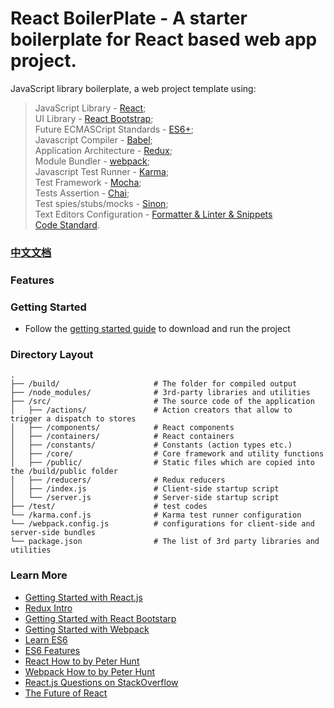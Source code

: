 # React BoilerPlate - A starter boilerplate for React based web app project.


JavaScript library boilerplate, a web project template using:  
> JavaScript Library - [React](https://facebook.github.io/react/);  
> UI Library - [React Bootstrap](https://react-bootstrap.github.io/);  
> Future ECMASCript Standards - [ES6+](http://babeljs.io/docs/learn-es2015/);  
> Javascript Compiler - [Babel](http://babeljs.io/);  
> Application Architecture - [Redux](http://redux.js.org/);  
> Module Bundler - [webpack](http://webpack.github.io/docs/tutorials/getting-started/);  
> Javascript Test Runner - [Karma](https://karma-runner.github.io/0.13/index.html);  
> Test Framework - [Mocha](http://mochajs.org/);  
> Tests Assertion - [Chai](http://chaijs.com/);  
> Test spies/stubs/mocks - [Sinon](http://sinonjs.org/);  
> Text Editors Configuration - [Formatter & Linter & Snippets](./docs/how-to-configure-text-editors.md)  
> [Code Standard](./docs/standard.md). 
  
### [中文文档](./README-zh.md)

### Features

### Getting Started

  * Follow the [getting started guide](./docs/getting-started.md) to download and run the project

### Directory Layout

```
.
├── /build/                     # The folder for compiled output
├── /node_modules/              # 3rd-party libraries and utilities
├── /src/                       # The source code of the application
│   ├── /actions/               # Action creators that allow to trigger a dispatch to stores
│   ├── /components/            # React components
│   ├── /containers/            # React containers
│   ├── /constants/             # Constants (action types etc.)
│   ├── /core/                  # Core framework and utility functions
│   ├── /public/                # Static files which are copied into the /build/public folder
│   ├── /reducers/              # Redux reducers
│   ├── /index.js               # Client-side startup script
│   └── /server.js              # Server-side startup script
├── /test/                      # test codes
└── /karma.conf.js              # Karma test runner configuration
└── /webpack.config.js          # configurations for client-side and server-side bundles
└── package.json                # The list of 3rd party libraries and utilities
```

### Learn More

  * [Getting Started with React.js](http://facebook.github.io/react/)
  * [Redux Intro](http://redux.js.org/)
  * [Getting Started with React Bootstarp](https://react-bootstrap.github.io/getting-started.html)
  * [Getting Started with Webpack](https://webpack.github.io/docs/tutorials/getting-started/)
  * [Learn ES6](https://babeljs.io/docs/learn-es6/)
  * [ES6 Features](https://github.com/lukehoban/es6features#readme)
  * [React How to by Peter Hunt](https://github.com/petehunt/react-howto)
  * [Webpack How to by Peter Hunt](https://github.com/petehunt/webpack-howto)
  * [React.js Questions on StackOverflow](http://stackoverflow.com/questions/tagged/reactjs)
  * [The Future of React](https://github.com/reactjs/react-future)
